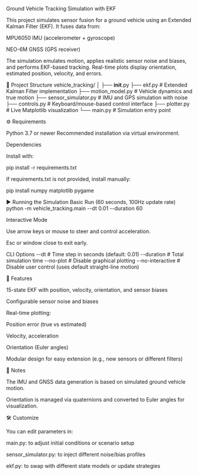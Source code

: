 Ground Vehicle Tracking Simulation with EKF

This project simulates sensor fusion for a ground vehicle using an Extended Kalman Filter (EKF). It fuses data from:

MPU6050 IMU (accelerometer + gyroscope)

NEO-6M GNSS (GPS receiver)

The simulation emulates motion, applies realistic sensor noise and biases, and performs EKF-based tracking. Real-time plots display orientation, estimated position, velocity, and errors.

📁 Project Structure
vehicle_tracking/
│
├── __init__.py
├── ekf.py               # Extended Kalman Filter implementation
├── motion_model.py      # Vehicle dynamics and true motion
├── sensor_simulator.py  # IMU and GPS simulation with noise
├── controls.py          # Keyboard/mouse-based control interface
├── plotter.py           # Live Matplotlib visualization
└── main.py              # Simulation entry point

⚙️ Requirements

Python 3.7 or newer
Recommended installation via virtual environment.

Dependencies

Install with:

pip install -r requirements.txt


If requirements.txt is not provided, install manually:

pip install numpy matplotlib pygame

▶️ Running the Simulation
Basic Run (60 seconds, 100Hz update rate)
python -m vehicle_tracking.main --dt 0.01 --duration 60

Interactive Mode

Use arrow keys or mouse to steer and control acceleration.

Esc or window close to exit early.

CLI Options
--dt <timestep>         # Time step in seconds (default: 0.01)
--duration <seconds>    # Total simulation time
--no-plot               # Disable graphical plotting
--no-interactive        # Disable user control (uses default straight-line motion)

🧪 Features

15-state EKF with position, velocity, orientation, and sensor biases

Configurable sensor noise and biases

Real-time plotting:

Position error (true vs estimated)

Velocity, acceleration

Orientation (Euler angles)

Modular design for easy extension (e.g., new sensors or different filters)

📝 Notes

The IMU and GNSS data generation is based on simulated ground vehicle motion.

Orientation is managed via quaternions and converted to Euler angles for visualization.

🛠️ Customize

You can edit parameters in:

main.py: to adjust initial conditions or scenario setup

sensor_simulator.py: to inject different noise/bias profiles

ekf.py: to swap with different state models or update strategies